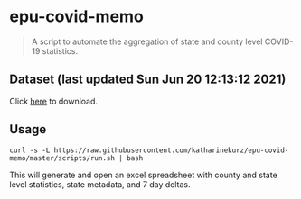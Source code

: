# epu-covid-memo

> A script to automate the aggregation of state and county level COVID-19 statistics.

<!-- tmpl start -->

## Dataset (last updated Sun Jun 20 12:13:12 2021)

Click [here](https://covid-artifacts.s3.amazonaws.com/records/2021-6-20-121311-covid_artifact.xls) to download.

<!-- tmpl end -->

## Usage

```
curl -s -L https://raw.githubusercontent.com/katharinekurz/epu-covid-memo/master/scripts/run.sh | bash
```

This will generate and open an excel spreadsheet with county and state level statistics, state metadata, and 7 day deltas.